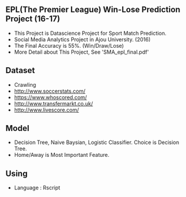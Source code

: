 ## EPL(The Premier League) Win-Lose Prediction Project (16-17)
- This Project is Datascience Project for Sport Match Prediction.
- Social Media Analytics Project in Ajou University. (2016)
- The Final Accuracy is 55%. (Win/Draw/Lose)
- More Detail about This Project, See 'SMA_epl_final.pdf'

## Dataset
- Crawling
- http://www.soccerstats.com/
- https://www.whoscored.com/
- http://www.transfermarkt.co.uk/
- http://www.livescore.com/

## Model
- Decision Tree, Naive Baysian, Logistic Classifier. Choice is Decision Tree.
- Home/Away is Most Important Feature.

## Using
- Language : Rscript

